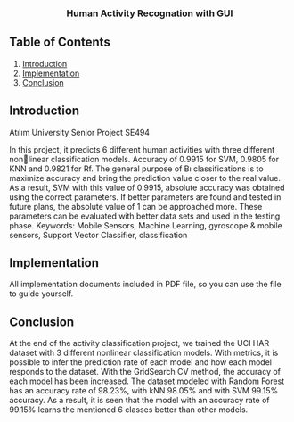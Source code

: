 <h3 align="center">Human Activity Recognation with GUI</h3>

## Table of Contents
1. [Introduction](#introduction)
2. [Implementation](#implementation)
3. [Conclusion](#conclusion)

## Introduction 
Atılım University Senior Project SE494

  In this project, it predicts 6 different human activities with three different nonlinear classification models. Accuracy of 0.9915 for SVM, 0.9805 for KNN and 0.9821 
for Rf. The general purpose of Bı classifications is to maximize accuracy and bring the 
prediction value closer to the real value. As a result, SVM with this value of 0.9915, 
absolute accuracy was obtained using the correct parameters. If better parameters are 
found and tested in future plans, the absolute value of 1 can be approached more. These 
parameters can be evaluated with better data sets and used in the testing phase.
Keywords: Mobile Sensors, Machine Learning, gyroscope & mobile sensors, Support 
Vector Classifier, classification


## Implementation
  All implementation documents included in PDF file, so you can use the file to guide yourself.


## Conclusion
  At the end of the activity classification project, we trained the UCI HAR dataset with 3 
different nonlinear classification models. With metrics, it is possible to infer the prediction rate 
of each model and how each model responds to the dataset. With the GridSearch CV method, 
the accuracy of each model has been increased. The dataset modeled with Random Forest has 
an accuracy rate of 98.23%, with kNN 98.05% and with SVM 99.15% accuracy. As a result, it 
is seen that the model with an accuracy rate of 99.15% learns the mentioned 6 classes better 
than other models.
